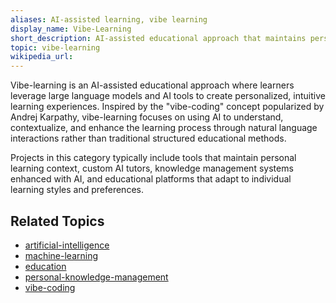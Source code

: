 ```yaml
---
aliases: AI-assisted learning, vibe learning
display_name: Vibe-Learning
short_description: AI-assisted educational approach that maintains personal learning context for intuitive knowledge acquisition.
topic: vibe-learning
wikipedia_url: 
---
```


Vibe-learning is an AI-assisted educational approach where learners leverage large language models and AI tools to create personalized, intuitive learning experiences. Inspired by the "vibe-coding" concept popularized by Andrej Karpathy, vibe-learning focuses on using AI to understand, contextualize, and enhance the learning process through natural language interactions rather than traditional structured educational methods.

Projects in this category typically include tools that maintain personal learning context, custom AI tutors, knowledge management systems enhanced with AI, and educational platforms that adapt to individual learning styles and preferences.

## Related Topics

- [artificial-intelligence](https://github.com/topics/artificial-intelligence)
- [machine-learning](https://github.com/topics/machine-learning)
- [education](https://github.com/topics/education)
- [personal-knowledge-management](https://github.com/topics/personal-knowledge-management)
- [vibe-coding](https://github.com/topics/vibe-coding)